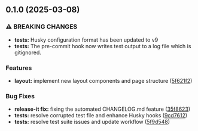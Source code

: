 ## 0.1.0 (2025-03-08)

### ⚠ BREAKING CHANGES

* **tests:** Husky configuration format has been updated to v9
* **tests:** The pre-commit hook now writes
 test output to a log file which is gitignored.

### Features

* **layout:** implement new layout components and page structure ([5f621f2](https://github.com/mj163/user_authentication_nextjs/commit/5f621f2c356ed7a2e49369ed4fefe2376d18f5a4))

### Bug Fixes

* **release-it fix:** fixing the automated CHANGELOG.md feature ([35f8623](https://github.com/mj163/user_authentication_nextjs/commit/35f862345daf24899528cb614071be35acc4269e))
* **tests:** resolve corrupted test file and enhance Husky hooks ([9cd7612](https://github.com/mj163/user_authentication_nextjs/commit/9cd76122550044fa455c0e21af3f8486af5644aa))
* **tests:** resolve test suite issues and update workflow ([5f9d548](https://github.com/mj163/user_authentication_nextjs/commit/5f9d548b54a711a2fb119b0009020f546d534f6e))
